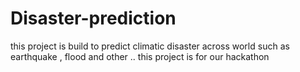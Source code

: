 # Disaster-prediction
this project is build to predict climatic disaster across world such as earthquake , flood and other .. this project is for our hackathon
